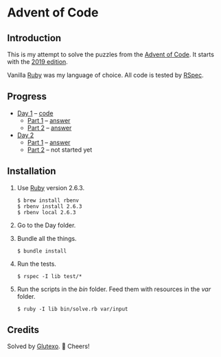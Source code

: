 # Advent of Code #

## Introduction ##

This is my attempt to solve the puzzles from the [Advent of Code](https://adventofcode.com/). It starts with the [2019 edition](https://adventofcode.com/2019).

Vanilla [Ruby](http://ruby-lang.org/) was my language of choice. All code is tested by [RSpec](http://rspec.info/).

## Progress ##

* [Day 1](https://adventofcode.com/2019/day/1) – [code](2019/Day%201)
  * [Part 1](https://adventofcode.com/2019/day/1) – [answer](2019/Day%201/output1)
  * [Part 2](https://adventofcode.com/2019/day/1#part2) – [answer](2019/Day%201/output2)
* [Day 2](https://adventofcode.com/2019/day/2)
  * [Part 1](https://adventofcode.com/2019/day/2) – [answer](2019/Day%202/output)
  * [Part 2](https://adventofcode.com/2019/day/1#part2) – not started yet


## Installation ##

1. Use [Ruby](http://www.ruby-lang.org/) version 2.6.3.

   ```
   $ brew install rbenv
   $ rbenv install 2.6.3
   $ rbenv local 2.6.3
   ```

2. Go to the Day folder.
3. Bundle all the things.

   ```
   $ bundle install
   ```

4. Run the tests.

   ```
   $ rspec -I lib test/*
   ```
   
5. Run the scripts in the _bin_ folder. Feed them with resources in the _var_ folder.

   ```
   $ ruby -I lib bin/solve.rb var/input 
   ```

## Credits ##

Solved by [Glutexo](http://github.com/Glutexo). 🦎 Cheers!
